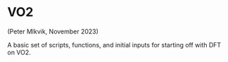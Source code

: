 # VO2
(Peter Mlkvik, November 2023)

A basic set of scripts, functions, and initial inputs for starting off with DFT on VO2.
